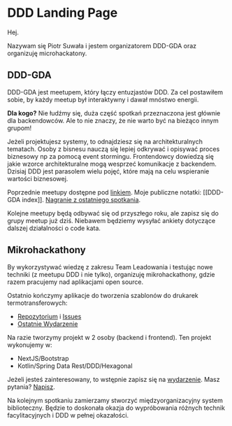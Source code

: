 # DDD Landing Page

Hej.

Nazywam się Piotr Suwała i jestem organizatorem DDD-GDA oraz organizuję microhackatony.

## DDD-GDA

DDD-GDA jest meetupem, który łączy entuzjastów DDD.
Za cel postawiłem sobie, by każdy meetup był interaktywny i dawał mnóstwo energii.

**Dla kogo?**
Nie łudźmy się, duża część spotkań przeznaczona jest głównie dla backendowców.
Ale to nie znaczy, że nie warto być na bieżąco innym grupom!

Jeżeli projektujesz systemy, to odnajdziesz się na architekturalnych tematach.
Osoby z bisnesu nauczą się lepiej odkrywać i opisywać proces biznesowy np za pomocą event stormingu.
Frontendowcy dowiedzą się jakie wzorce architekturalne mogą wesprzeć komunikacje z backendem.
Dzisiaj DDD jest parasolem wielu pojęć, które mają na celu wspieranie wartości biznesowej.

Poprzednie meetupy dostępne pod [linkiem](https://www.meetup.com/pl-PL/ddd-gda/).
Moje publiczne notatki: [[DDD-GDA index]].
[Nagranie z ostatniego spotkania](https://www.youtube.com/watch?v=y7l_6RlqpQg).

Kolejne meetupy będą odbywać się od przyszłego roku, ale zapisz się do grupy meetup już dziś. 
Niebawem będziemy wysyłać ankiety dotyczące dalszej działalności o code kata.

## Mikrohackathony

By wykorzystywać wiedzę z zakresu Team Leadowania i testując nowe techniki (z meetupu DDD i nie tylko),
organizuję mikrohackathony, gdzie razem pracujemy nad aplikacjami open source.

Ostatnio kończymy aplikacje do tworzenia szablonów do drukarek termotransferowych:
- [Repozytorium](https://github.com/hspsh/labella) i [Issues](https://github.com/hspsh/labella/issues)
- [Ostatnie Wydarzenie](https://www.meetup.com/pl-PL/hspomorze/events/289947222/)

Na razie tworzymy projekt w 2 osoby (backend i frontend).
Ten projekt wykonujemy w:
- NextJS/Bootstrap
- Kotlin/Spring Data Rest/DDD/Hexagonal

Jeżeli jesteś zainteresowany, to wstępnie zapisz się na [wydarzenie](https://www.meetup.com/pl-PL/hspomorze/events/290176821/).
Masz pytania? [Napisz](https://www.linkedin.com/in/piotr-suwa%C5%82a-928b1817a/).

Na kolejnym spotkaniu zamierzamy stworzyć międzyorganizacyjny system biblioteczny.
Będzie to doskonała okazja do wypróbowania różnych technik facylitacyjnych i DDD w pełnej okazałości.

